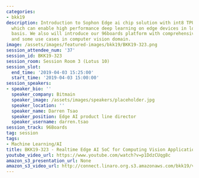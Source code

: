 ```yaml
---
categories:
- bkk19
description: Introduction to Sophon Edge ai chip solution with int8 TPU accelerator,
  which can enable high performance deep learning on edge devices in low power, real-time
  basis. We also will introduce our 96boards platform with comprehensive tool chain
  and some use cases in computer vision domain.
image: /assets/images/featured-images/bkk19/BKK19-323.png
session_attendee_num: '37'
session_id: BKK19-323
session_room: Session Room 3 (Lotus 10)
session_slot:
  end_time: '2019-04-03 15:25:00'
  start_time: '2019-04-03 15:00:00'
session_speakers:
- speaker_bio: ''
  speaker_company: Bitmain
  speaker_image: /assets/images/speakers/placeholder.jpg
  speaker_location: ''
  speaker_name: Darren Tsao
  speaker_position: Edge AI product line director
  speaker_username: darren.tsao
session_track: 96Boards
tag: session
tags:
- Machine Learning/AI
title: BKK19-323 - Realtime Edge AI SoC for Computing Vision Applications
youtube_video_url: https://www.youtube.com/watch?v=p1DdzCUqg8c
amazon_s3_presentation_url: None
amazon_s3_video_url: http://connect.linaro.org.s3.amazonaws.com/bkk19/videos/bkk19-323.mp4
---
```

